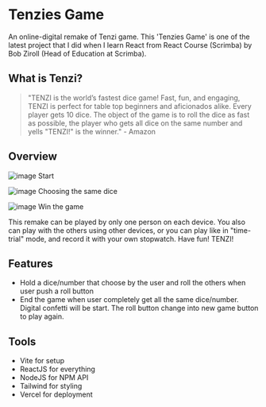 # Tenzies Game
An online-digital remake of Tenzi game. This 'Tenzies Game' is one of the latest project that I did when I learn React from React Course (Scrimba) by Bob Ziroll (Head of Education at Scrimba).

## What is Tenzi?
> "TENZI is the world’s fastest dice game! Fast, fun, and engaging, TENZI is perfect for table top beginners and aficionados alike. Every player gets 10 dice. The object of the game is to roll the dice as fast as possible, the player who gets all dice on the same number and yells "TENZI!" is the winner." - Amazon

## Overview
![image](https://user-images.githubusercontent.com/107041835/187177806-e605e7c6-4899-41d6-ba1b-10bd5b3d5061.png)
Start

![image](https://user-images.githubusercontent.com/107041835/187177949-2b1db928-6607-44e7-9188-0cbb9e221c8b.png)
Choosing the same dice

![image](https://user-images.githubusercontent.com/107041835/187178167-e2dbb46d-435d-4ca0-928a-b6a89b450636.png)
Win the game

This remake can be played by only one person on each device. You also can play with the others using other devices, or you can play like in "time-trial" mode, and record it with your own stopwatch. Have fun! TENZI!

## Features
- Hold a dice/number that choose by the user and roll the others when user push a roll button
- End the game when user completely get all the same dice/number. Digital confetti will be start. The roll button change into new game button to play again.

## Tools
- Vite for setup
- ReactJS for everything
- NodeJS for NPM API
- Tailwind for styling
- Vercel for deployment

